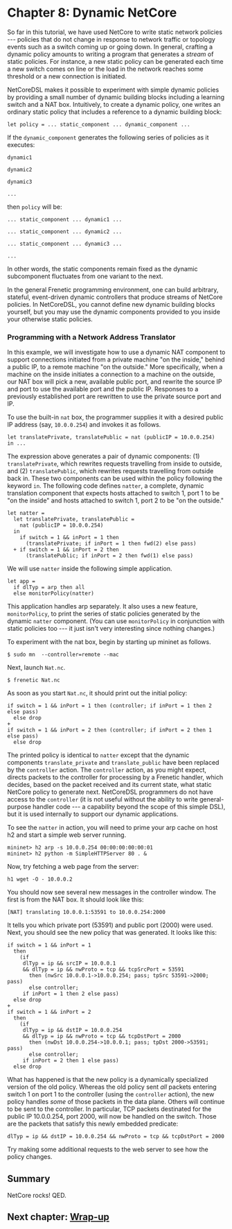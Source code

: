 Chapter 8:  Dynamic NetCore
===========================

So far in this tutorial, we have used NetCore to write static network
policies --- policies that do not change in response to network traffic or
topology events such as a switch coming up or going down.  In general,
crafting a dynamic policy amounts to writing a program that generates a
*stream* of static policies.  For instance, a new static policy can be generated
each time a new switch comes on line or the load in the network reaches
some threshold or a new connection is initiated.

NetCoreDSL makes it possible to experiment with simple dynamic
policies by providing a small number of dynamic building blocks
including a learning switch and a NAT box.  Intuitively, to create
a dynamic policy, one writes an ordinary static policy that
includes a reference to a dynamic building block:

~~~
let policy = ... static_component ... dynamic_component ...
~~~
If the <code>dynamic_component</code> generates the following series of
policies as it executes:
~~~
dynamic1

dynamic2

dynamic3

...
~~~
then <code>policy</code> will be:
~~~
... static_component ... dynamic1 ...

... static_component ... dynamic2 ...

... static_component ... dynamic3 ...

...
~~~
In other words, the static components remain fixed as the dynamic subcomponent
fluctuates from one variant to the next.

In the general Frenetic programming environment, one can build arbitrary,
stateful, event-driven dynamic controllers that produce streams of
NetCore policies.  In NetCoreDSL, you cannot define new dynamic building
blocks yourself, but you may use the dynamic components provided
to you inside your otherwise static policies.

### Programming with a Network Address Translator

In this example, we will investigate how to use a dynamic NAT
component to support connections initiated from a private machine "on
the inside," behind a public IP, to a remote machine "on the outside."
More specifically, when a machine on the inside initiates a connection
to a machine on the outside, our NAT box will pick a new, available public
port, and rewrite the source IP and port to use the available port and
the public IP. Responses to a previously established port are rewritten
to use the private source port and IP.

To use the built-in <code>nat</code> box, the programmer supplies it with
a desired public IP address (say, <code>10.0.0.254</code>) and invokes it
as follows.
~~~
let translatePrivate, translatePublic = nat (publicIP = 10.0.0.254)
in ...
~~~
The expression above generates a pair of dynamic
components:  (1) <code>translatePrivate</code>, which
rewrites requests travelling from inside to
outside, and (2) <code>translatePublic</code>, which rewrites requests
travelling
from outside back in.  These two components can be used within the
policy following the keyword <code>in</code>.  The following
code defines <code>natter</code>, a complete, dynamic translation
component that expects hosts attached to switch 1, port 1 to be
"on the inside" and hosts attached to switch 1, port 2 to be
"on the outside."
~~~
let natter =
  let translatePrivate, translatePublic =
    nat (publicIP = 10.0.0.254)
  in
    if switch = 1 && inPort = 1 then
      (translatePrivate; if inPort = 1 then fwd(2) else pass)
  + if switch = 1 && inPort = 2 then
      (translatePublic; if inPort = 2 then fwd(1) else pass)
~~~
We will use <code>natter</code> inside the following
simple application.
~~~
let app =
  if dlTyp = arp then all
  else monitorPolicy(natter)
~~~
This application handles arp separately.  It also uses a new feature,
<code>monitorPolicy</code>, to print the series of static
policies generated by the dynamic <code>natter</code> component.
(You can use <code>monitorPolicy</code> in conjunction with static
policies too --- it just isn't very interesting since nothing changes.)

To experiment with the nat box, begin by starting up mininet as
follows.
~~~
$ sudo mn  --controller=remote --mac
~~~
Next, launch <code>Nat.nc</code>.
~~~
$ frenetic Nat.nc
~~~
As soon as you start <code>Nat.nc</code>, it should print out the
initial policy:
~~~
if switch = 1 && inPort = 1 then (controller; if inPort = 1 then 2 else pass)
  else drop
+
if switch = 1 && inPort = 2 then (controller; if inPort = 2 then 1 else pass)
  else drop
~~~
The printed policy is identical to <code>natter</code>
except that the dynamic components
<code>translate_private</code> and <code>translate_public</code>
have been replaced by the <code>controller</code> action.
The <code>controller</code> action, as you might expect, directs
packets to the controller for processing by a Frenetic handler,
which decides, based on the packet received and its current state,
what static NetCore policy to generate next.  NetCoreDSL programmers
do not have access to the <code>controller</code> (it is not useful
without the ability to write general-purpose handler code --- a
capability beyond the scope of this simple DSL), but it is used
internally to support our dynamic applications.

To see the <code>natter</code> in action, you will need to prime your arp cache
on host h2 and start a simple web server running.
~~~
mininet> h2 arp -s 10.0.0.254 00:00:00:00:00:01
mininet> h2 python -m SimpleHTTPServer 80 . &
~~~
Now, try fetching a web page from the server:
~~~
h1 wget -O - 10.0.0.2
~~~
You should now see several new messages in the controller window.
The first is from the NAT box.  It should look like this:
~~~
[NAT] translating 10.0.0.1:53591 to 10.0.0.254:2000
~~~
It tells you which private port (53591) and public port (2000) were used.
Next, you should see the new policy that was generated.  It
looks like this:
~~~
if switch = 1 && inPort = 1
  then
    (if
     dlTyp = ip && srcIP = 10.0.0.1
     && dlTyp = ip && nwProto = tcp && tcpSrcPort = 53591
       then (nwSrc 10.0.0.1->10.0.0.254; pass; tpSrc 53591->2000; pass)
       else controller;
     if inPort = 1 then 2 else pass)
  else drop
+
if switch = 1 && inPort = 2
  then
    (if
     dlTyp = ip && dstIP = 10.0.0.254
     && dlTyp = ip && nwProto = tcp && tcpDstPort = 2000
       then (nwDst 10.0.0.254->10.0.0.1; pass; tpDst 2000->53591; pass)
       else controller;
     if inPort = 2 then 1 else pass)
  else drop
~~~
What has happened is that the new policy is a dynamically specialized
version of the old policy.  Whereas the old policy
sent *all* packets entering switch 1 on port 1 to the controller
(using the <code>controller</code> action), the new policy handles *some*
of those packets in the data plane.  Others will continue to be sent
to the controller.  In particular, TCP packets
destinated for the public IP 10.0.0.254, port 2000, will now be handled on the
switch.  Those are the packets that satisfy this newly embedded predicate:
~~~
dlTyp = ip && dstIP = 10.0.0.254 && nwProto = tcp && tcpDstPort = 2000
~~~
Try making some additional requests to the web server to see how the
policy changes.

Summary
-------

NetCore rocks!  QED.

## Next chapter: [Wrap-up][Ch9]


[Ch9]: 09-WrapUp.md

[topo_1]: ../images/topo_1.png "Default Mininet topology."
[topo_2]: ../images/topo_2.png "Simple linear topology."
[topo_3]: ../images/topo_3.png "Simple tree topology."
